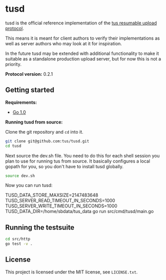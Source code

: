 # tusd

tusd is the official reference implementation of the [tus resumable upload
protocol](http://www.tus.io/protocols/resumable-upload.html).

This means it is meant for client authors to verify their implementations as
well as server authors who may look at it for inspiration.

In the future tusd may be extended with additional functionality to make it
suitable as a standalone production upload server, but for now this is not a
priority.

**Protocol version:** 0.2.1

## Getting started

**Requirements:**

* [Go 1.0](http://golang.org/doc/install)

**Running tusd from source:**

Clone the git repository and `cd` into it.

```bash
git clone git@github.com:tus/tusd.git
cd tusd
```

Next source the dev.sh file. You need to do this for each shell session you
plan to use for running tus from source. It basically configures a local gopath
for you, so you don't have to install tusd globally.

```bash
source dev.sh
```

Now you can run tusd:


TUSD_DATA_STORE_MAXSIZE=2147483648 TUSD_SERVER_READ_TIMEOUT_IN_SECONDS=1000 TUSD_SERVER_WRITE_TIMEOUT_IN_SECONDS=1000 TUSD_DATA_DIR=/home/sbdata/tus_data go run src/cmd/tusd/main.go


## Running the testsuite

```bash
cd src/http
go test -v .
```

## License

This project is licensed under the MIT license, see `LICENSE.txt`.
